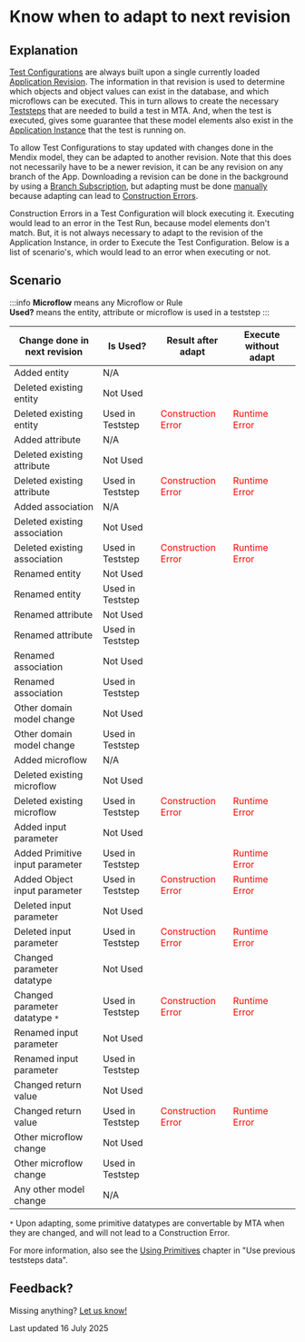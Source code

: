 # Know when to adapt to next revision

## Explanation

[Test Configurations](../../../test-configuration) are always built upon a single currently loaded [Application Revision](../../../application-revision). The information in that revision is used to determine which objects and object values can exist in the database, and which microflows can be executed. This in turn allows to create the necessary [Teststeps](../../../Teststep/) that are needed to build a test in MTA. And, when the test is executed, gives some guarantee that these model elements also exist in the [Application Instance](../../../application-instance) that the test is running on.

To allow Test Configurations to stay updated with changes done in the Mendix model, they can be adapted to another revision. Note that this does not necessarily have to be a newer revision, it can be any revision on any branch of the App. Downloading a revision can be done in the background by using a [Branch Subscription](../../../branch-subscription), but adapting must be done [manually](../../../application-revision#adapt-test-suites-in-a-test-configuration-to-a-downloaded-application-revision) because adapting can lead to [Construction Errors](../../../construction-error).

Construction Errors in a Test Configuration will block executing it. Executing would lead to an error in the Test Run, because model elements don't match. But, it is not always necessary to adapt to the revision of the Application Instance, in order to Execute the Test Configuration. Below is a list of scenario's, which would lead to an error when executing or not.

## Scenario

:::info
**Microflow** means any Microflow or Rule<br/>
**Used?** means the entity, attribute or microflow is used in a teststep
:::

| Change done in next revision    | Is Used?         | Result after adapt                          | Execute without adapt                  |
| ------------------------------- | ---------------- | ------------------------------------------- | -------------------------------------- |
| Added entity                    | N/A              | <i class="fal fa-check"></i>                | <i class="fal fa-check"></i>           |
| Deleted existing entity         | Not Used         | <i class="fal fa-check"></i>                | <i class="fal fa-check"></i>           |
| Deleted existing entity         | Used in Teststep | <font color="red">Construction Error</font> | <font color="red">Runtime Error</font> |
| Added attribute                 | N/A              | <i class="fal fa-check"></i>                | <i class="fal fa-check"></i>           |
| Deleted existing attribute      | Not Used         | <i class="fal fa-check"></i>                | <i class="fal fa-check"></i>           |
| Deleted existing attribute      | Used in Teststep | <font color="red">Construction Error</font> | <font color="red">Runtime Error</font> |
| Added association               | N/A              | <i class="fal fa-check"></i>                | <i class="fal fa-check"></i>           |
| Deleted existing association    | Not Used         | <i class="fal fa-check"></i>                | <i class="fal fa-check"></i>           |
| Deleted existing association    | Used in Teststep | <font color="red">Construction Error</font> | <font color="red">Runtime Error</font> |
| Renamed entity                  | Not Used         | <i class="fal fa-check"></i>                | <i class="fal fa-check"></i>           |
| Renamed entity                  | Used in Teststep | <i class="fal fa-check"></i>                | <i class="fal fa-check"></i>           |
| Renamed attribute               | Not Used         | <i class="fal fa-check"></i>                | <i class="fal fa-check"></i>           |
| Renamed attribute               | Used in Teststep | <i class="fal fa-check"></i>                | <i class="fal fa-check"></i>           |
| Renamed association             | Not Used         | <i class="fal fa-check"></i>                | <i class="fal fa-check"></i>           |
| Renamed association             | Used in Teststep | <i class="fal fa-check"></i>                | <i class="fal fa-check"></i>           |
| Other domain model change       | Not Used         | <i class="fal fa-check"></i>                | <i class="fal fa-check"></i>           |
| Other domain model change       | Used in Teststep | <i class="fal fa-check"></i>                | <i class="fal fa-check"></i>           |
| Added microflow                 | N/A              | <i class="fal fa-check"></i>                | <i class="fal fa-check"></i>           |
| Deleted existing microflow      | Not Used         | <i class="fal fa-check"></i>                | <i class="fal fa-check"></i>           |
| Deleted existing microflow      | Used in Teststep | <font color="red">Construction Error</font> | <font color="red">Runtime Error</font> |
| Added input parameter           | Not Used         | <i class="fal fa-check"></i>                | <i class="fal fa-check"></i>           |
| Added Primitive input parameter | Used in Teststep | <i class="fal fa-check"></i>                | <font color="red">Runtime Error</font> |
| Added Object input parameter    | Used in Teststep | <font color="red">Construction Error</font> | <font color="red">Runtime Error</font> |
| Deleted input parameter         | Not Used         | <i class="fal fa-check"></i>                | <i class="fal fa-check"></i>           |
| Deleted input parameter         | Used in Teststep | <font color="red">Construction Error</font> | <font color="red">Runtime Error</font> |
| Changed parameter datatype      | Not Used         | <i class="fal fa-check"></i>                | <i class="fal fa-check"></i>           |
| Changed parameter datatype `*`  | Used in Teststep | <font color="red">Construction Error</font> | <font color="red">Runtime Error</font> |
| Renamed input parameter         | Not Used         | <i class="fal fa-check"></i>                | <i class="fal fa-check"></i>           |
| Renamed input parameter         | Used in Teststep | <i class="fal fa-check"></i>                | <i class="fal fa-check"></i>           |
| Changed return value            | Not Used         | <i class="fal fa-check"></i>                | <i class="fal fa-check"></i>           |
| Changed return value            | Used in Teststep | <font color="red">Construction Error</font> | <font color="red">Runtime Error</font> |
| Other microflow change          | Not Used         | <i class="fal fa-check"></i>                | <i class="fal fa-check"></i>           |
| Other microflow change          | Used in Teststep | <i class="fal fa-check"></i>                | <i class="fal fa-check"></i>           |
| Any other model change          | N/A              | <i class="fal fa-check"></i>                | <i class="fal fa-check"></i>           |

`*` Upon adapting, some primitive datatypes are convertable by MTA when they are changed, and will not lead to a Construction Error. 

For more information, also see the [Using Primitives](use-previous-teststeps-data#using-primitives) chapter in "Use previous teststeps data".


## Feedback?
Missing anything? [Let us know!](mailto:support@menditect.com)

Last updated 16 July 2025